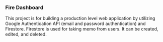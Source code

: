 ### Fire Dashboard
This project is for building a production level web application by utilizing Google Authentication API (email and password authentication) and Firestore. Firestore is used for taking memo from users. It can be created, edited, and deleted.

